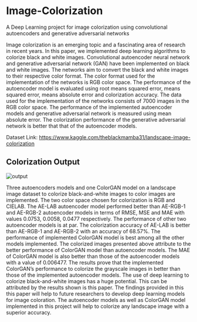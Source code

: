 # Image-Colorization
A Deep Learning project for image colorization using convolutional autoencoders and generative adversarial networks

Image colorization is an emerging topic and a fascinating area of research in recent years. In this paper, we
implemented deep learning algorithms to colorize black and white images. Convolutional autoencoder neural network
and generative adversarial network (GAN) have been implemented on black and white images. The networks aim to
convert the black and white images to their respective color format. The color format used for the implementation of the
networks is RGB color space. The performance of the autoencoder model is evaluated using root means squared error,
means squared error, means absolute error and colorization accuracy. The data used for the implementation of the
networks consists of 7000 images in the RGB color space. The performance of the implemented autoencoder models and
generative adversarial network is measured using mean absolute error. The colorization performance of the generative
adversarial network is better that that of the autoencoder models. 

Dataset Link: https://www.kaggle.com/theblackmamba31/landscape-image-colorization

## Colorization Output
![output](https://user-images.githubusercontent.com/55061863/151605048-e3ec6164-f714-4e06-baac-a70566f16253.png)

Three autoencoders models and one ColorGAN model on a landscape image dataset to colorize black-and-white images
to color images are implemented. The two color space chosen for colorization is RGB and CIELAB. The AE-LAB
autoencoder model performed better than AE-RGB-1 and AE-RGB-2 autoencoder models in terms of RMSE, MSE and
MAE with values 0.0753, 0.0058, 0.0477 respectively. The performance of other two autoencoder models is at par. The
colorization accuracy of AE-LAB is better than AE-RGB-1 and AE-RGB-2 with an accuracy of 68.57%. The
performance of implemented ColorGAN model is best among all the other models implemented. The colorized images
presented above attribute to the better performance of ColorGAN model than autoencoder models. The MAE of
ColorGAN model is also better than those of the autoencoder models with a value of 0.006477. The results prove that
the implemented ColorGAN’s performance to colorize the grayscale images in better than those of the implemented
autoencoder models.
The use of deep learning to colorize black-and-white images has a huge potential. This can be attributed by the results
shown is this paper. The findings provided in this this paper will help to future researchers to develop deep learning
models for image coloration. The autoencoder models as well as ColorGAN model implemented in this project will help
to colorize any landscape image with a superior accuracy.
